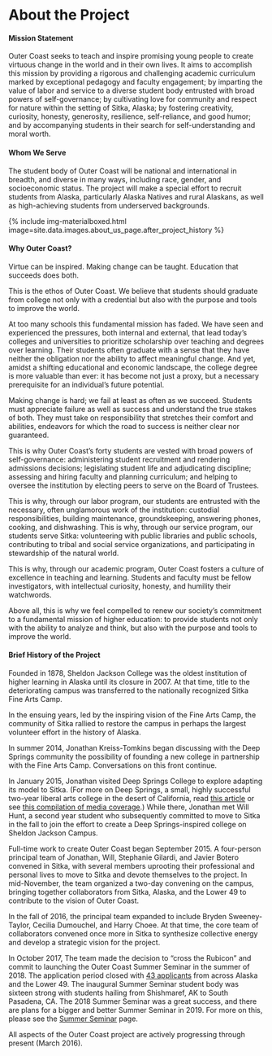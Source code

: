 # About the Project

#### Mission Statement

Outer Coast seeks to teach and inspire promising young people to create virtuous change in the world and in their own lives. It aims to accomplish this mission by providing a rigorous and challenging academic curriculum marked by exceptional pedagogy and faculty engagement; by imparting the value of labor and service to a diverse student body entrusted with broad powers of self-governance; by cultivating love for community and respect for nature within the setting of Sitka, Alaska; by fostering creativity, curiosity, honesty, generosity, resilience, self-reliance, and good humor; and by accompanying students in their search for self-understanding and moral worth.

#### Whom We Serve

The student body of Outer Coast will be national and international in breadth, and diverse in many ways, including race, gender, and socioeconomic status. The project will make a special effort to recruit students from Alaska, particularly Alaska Natives and rural Alaskans, as well as high-achieving students from underserved backgrounds.

<!-- This inserts the image -->
<div class="center">
  {% include img-materialboxed.html image=site.data.images.about_us_page.after_project_history %}
</div>

#### Why Outer Coast?

Virtue can be inspired. Making change can be taught. Education that succeeds does both.

This is the ethos of Outer Coast. We believe that students should graduate from college not only with a credential but also with the purpose and tools to improve the world. 

At too many schools this fundamental mission has faded. We have seen and experienced the pressures, both internal and external, that lead today’s colleges and universities to prioritize scholarship over teaching and degrees over learning. Their students often graduate with a sense that they have neither the obligation nor the ability to affect meaningful change. And yet, amidst a shifting educational and economic landscape, the college degree is more valuable than ever: it has become not just a proxy, but a necessary prerequisite for an individual’s future potential.
 
Making change is hard; we fail at least as often as we succeed. Students must appreciate failure as well as success and understand the true stakes of both. They must take on responsibility that stretches their comfort and abilities, endeavors for which the road to success is neither clear nor guaranteed. 

This is why Outer Coast’s forty students are vested with broad powers of self-governance: administering student recruitment and rendering admissions decisions; legislating student life and adjudicating discipline; assessing and hiring faculty and planning curriculum; and helping to oversee the institution by electing peers to serve on the Board of Trustees.

This is why, through our labor program, our students are entrusted with the necessary, often unglamorous work of the institution: custodial responsibilities, building maintenance, groundskeeping, answering phones, cooking, and dishwashing.
This is why, through our service program, our students serve Sitka: volunteering with public libraries and public schools, contributing to tribal and social service organizations, and participating in stewardship of the natural world. 

This is why, through our academic program, Outer Coast fosters a culture of excellence in teaching and learning. Students and faculty must be fellow investigators, with intellectual curiosity, honesty, and humility their watchwords.

Above all, this is why we feel compelled to renew our society’s commitment to a fundamental mission of higher education: to provide students not only with the ability to analyze and think, but also with the purpose and tools to improve the world.

#### Brief History of the Project

Founded in 1878, Sheldon Jackson College was the oldest institution of higher learning in Alaska until its closure in 2007. At that time, title to the deteriorating campus was transferred to the nationally recognized Sitka Fine Arts Camp.

In the ensuing years, led by the inspiring vision of the Fine Arts Camp, the community of Sitka rallied to restore the campus in perhaps the largest volunteer effort in the history of Alaska.

In summer 2014, Jonathan Kreiss-Tomkins began discussing with the Deep Springs community the possibility of founding a new college in partnership with the Fine Arts Camp. Conversations on this front continue.

In January 2015, Jonathan visited Deep Springs College to explore adapting its model to Sitka. (For more on Deep Springs, a small, highly successful two-year liberal arts college in the desert of California, read <A HREF = "http://www.huffingtonpost.com/frank-h-wu/deep-springs-college_b_2944946.html">this article</A> or see <A HREF = "http://www.deepsprings.edu/publications/">this compilation of media coverage</A>.) While there, Jonathan met Will Hunt, a second year student who subsequently committed to move to Sitka in the fall to join the effort to create a Deep Springs-inspired college on Sheldon Jackson Campus.

Full-time work to create Outer Coast began September 2015. A four-person principal team of Jonathan, Will, Stephanie Gilardi, and Javier Botero convened in Sitka, with several members uprooting their professional and personal lives to move to Sitka and devote themselves to the project. In mid-November, the team organized a two-day convening on the campus, bringing together collaborators from Sitka, Alaska, and the Lower 49 to contribute to the vision of Outer Coast.

In the fall of 2016, the principal team expanded to include Bryden Sweeney-Taylor, Cecilia Dumouchel, and Harry Choee. At that time, the core team of collaborators convened once more in Sitka to synthesize collective energy and develop a strategic vision for the project. 

In October 2017, The team made the decision to “cross the Rubicon” and commit to launching the Outer Coast Summer Seminar in the summer of 2018. The application period closed with <A HREF = "https://www.google.com/maps/d/u/0/edit?mid=1Wj9-daMr085tk4BfOt3-PcijcVHpataZ&ll=39.297740669435434%2C-122.24243079999997&z=3">43 applicants</A> from across Alaska and the Lower 49. The inaugural Summer Seminar student body was sixteen strong with students hailing from Shishmaref, AK to South Pasadena, CA. The 2018 Summer Seminar was a great success, and there are plans for a bigger and better Summer Seminar in 2019. For more on this, please see the <A HREF = "http://outercoast.org/summer-seminar.html">Summer Seminar</A> page. 

All aspects of the Outer Coast project are actively progressing through present (<span id="current-month-year">March 2016</span>).
